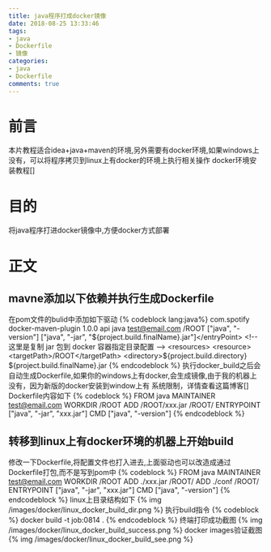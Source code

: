 ```yaml
---
title: java程序打成docker镜像
date: 2018-08-25 13:33:46
tags:
- java
- Dockerfile
- 镜像
categories:
- java
- Dockerfile
comments: true
---
```

# 前言
本片教程适合idea+java+maven的环境,另外需要有docker环境,如果windows上没有，可以将程序拷贝到linux上有docker的环境上执行相关操作
docker环境安装教程[]

# 目的
将java程序打进docker镜像中,方便docker方式部署
<!-- more -->
# 正文
## mavne添加以下依赖并执行生成Dockerfile
在pom文件的bulid中添加如下驱动
{% codeblock lang:java%}
<plugin>
    <groupId>com.spotify</groupId>
    <artifactId>docker-maven-plugin</artifactId>
    <version>1.0.0</version>
    <configuration>
        <imageName>api</imageName>
        <baseImage>java</baseImage>
        <maintainer>test@email.com</maintainer>
        <workdir>/ROOT</workdir>
        <cmd>["java", "-version"]</cmd>
        <entryPoint>["java", "-jar", "${project.build.finalName}.jar"]</entryPoint>
        <!-- 这里是复制 jar 包到 docker 容器指定目录配置 -->
        <resources>
            <resource>
                <targetPath>/ROOT</targetPath>
                <directory>${project.build.directory}</directory>
                <include>${project.build.finalName}.jar</include>
            </resource>
        </resources>
    </configuration>
</plugin>
{% endcodeblock %}
执行docker_build之后会自动生成Dockerfile,如果你的windows上有docker,会生成镜像,由于我的机器上没有，因为新版的docker安装到window上有
系统限制，详情查看这篇博客[]
Dockerfile内容如下
{% codeblock %}
FROM java
MAINTAINER test@email.com
WORKDIR /ROOT
ADD /ROOT/xxx.jar /ROOT/
ENTRYPOINT ["java", "-jar", "xxx.jar"]
CMD ["java", "-version"]
{% endcodeblock %}
## 转移到linux上有docker环境的机器上开始build
修改一下Dockerfile,将配置文件也打入进去,上面驱动也可以改造成通过Dockerfile打包,而不是写到pom中
{% codeblock %}
FROM java
MAINTAINER test@email.com
WORKDIR /ROOT
ADD ./xxx.jar /ROOT/
ADD ./conf /ROOT/
ENTRYPOINT ["java", "-jar", "xxx.jar"]
CMD ["java", "-version"]
{% endcodeblock %}
linux上目录结构如下
{% img /images/docker/linux_docker_build_dir.png %}
执行build指令
{% codeblock %}
docker build -t job:0814 .
{% endcodeblock %}
终端打印成功截图
{% img /images/docker/linux_docker_build_success.png %}
docker images验证截图
{% img /images/docker/linux_docker_build_see.png %}
